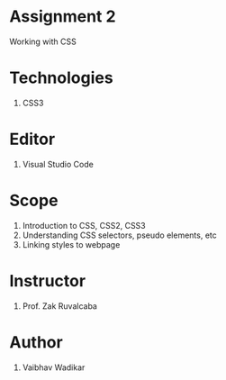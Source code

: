# Assignment 2
Working with CSS
 
# Technologies
 1. CSS3
 
# Editor
 1. Visual Studio Code
 
# Scope
 1. Introduction to CSS, CSS2, CSS3
 2. Understanding CSS selectors, pseudo elements, etc
 3. Linking styles to webpage
 
 # Instructor
 1. Prof. Zak Ruvalcaba
 
 # Author
 1. Vaibhav Wadikar
 
